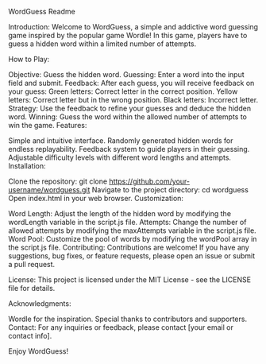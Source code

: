WordGuess Readme

Introduction:
Welcome to WordGuess, a simple and addictive word guessing game inspired by the popular game Wordle! In this game, players have to guess a hidden word within a limited number of attempts.

How to Play:

Objective: Guess the hidden word.
Guessing: Enter a word into the input field and submit.
Feedback: After each guess, you will receive feedback on your guess:
Green letters: Correct letter in the correct position.
Yellow letters: Correct letter but in the wrong position.
Black letters: Incorrect letter.
Strategy: Use the feedback to refine your guesses and deduce the hidden word.
Winning: Guess the word within the allowed number of attempts to win the game.
Features:

Simple and intuitive interface.
Randomly generated hidden words for endless replayability.
Feedback system to guide players in their guessing.
Adjustable difficulty levels with different word lengths and attempts.
Installation:

Clone the repository: git clone https://github.com/your-username/wordguess.git
Navigate to the project directory: cd wordguess
Open index.html in your web browser.
Customization:

Word Length: Adjust the length of the hidden word by modifying the wordLength variable in the script.js file.
Attempts: Change the number of allowed attempts by modifying the maxAttempts variable in the script.js file.
Word Pool: Customize the pool of words by modifying the wordPool array in the script.js file.
Contributing:
Contributions are welcome! If you have any suggestions, bug fixes, or feature requests, please open an issue or submit a pull request.

License:
This project is licensed under the MIT License - see the LICENSE file for details.

Acknowledgments:

Wordle for the inspiration.
Special thanks to contributors and supporters.
Contact:
For any inquiries or feedback, please contact [your email or contact info].

Enjoy WordGuess!
